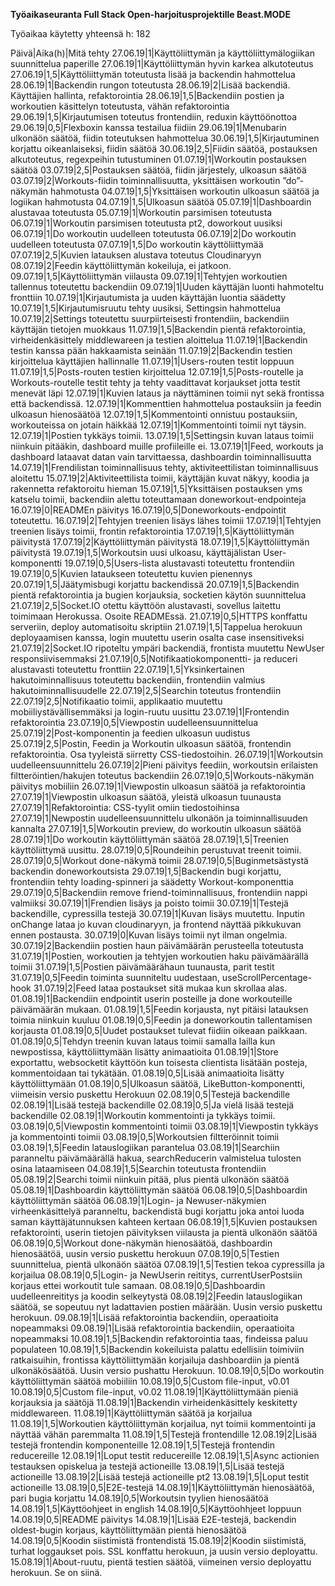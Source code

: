**Työaikaseuranta Full Stack Open-harjoitusprojektille Beast.MODE**

Työaikaa käytetty yhteensä h: 182
  
Päivä|Aika(h)|Mitä tehty
27.06.19|1|Käyttöliittymän ja käyttöliittymälogiikan suunnittelua paperille
27.06.19|1|Käyttöliittymän hyvin karkea alkutoteutus
27.06.19|1,5|Käyttöliittymän toteutusta lisää ja backendin hahmottelua
28.06.19|1|Backendin rungon toteutusta
28.06.19|2|Lisää backendiä. Käyttäjien hallinta, refaktorointia
28.06.19|1,5|Backendiin postien ja workoutien käsittelyn toteutusta, vähän refaktorointia
29.06.19|1,5|Kirjautumisen toteutus frontendiin, reduxin käyttöönottoa
29.06.19|0,5|Flexboxin kanssa testailua fiidiin
29.06.19|1|Menubarin ulkonäön säätöä, fiidin toteutuksen hahmottelua
30.06.19|1,5|Kirjautuminen korjattu oikeanlaiseksi, fiidin säätöä
30.06.19|2,5|Fiidin säätöä, postauksen alkutoteutus, regexpeihin tutustuminen
01.07.19|1|Workoutin postauksen säätöä
03.07.19|2,5|Postauksen säätöä, fiidin järjestely, ulkoasun säätöä
03.07.19|2|Workouts-fiidin toiminnallisuutta, yksittäisen workoutin ”do”-näkymän hahmotusta
04.07.19|1,5|Yksittäisen workoutin ulkoasun säätöä ja logiikan hahmotusta
04.07.19|1,5|Ulkoasun säätöä
05.07.19|1|Dashboardin alustavaa toteutusta
05.07.19|1|Workoutin parsimisen toteutusta
06.07.19|1|Workoutin parsimisen toteutusta pt2, doworkout uusiksi
06.07.19|1|Do workoutin uudelleen toteutusta
06.07.19|2|Do workoutin uudelleen toteutusta
07.07.19|1,5|Do workoutin käyttöliittymää
07.07.19|2,5|Kuvien latauksen alustava toteutus Cloudinaryyn
08.07.19|2|Feedin käyttöliittymän kokeiluja, ei jatkoon.
09.07.19|1,5|Käyttöliittymän viilausta
09.07.19|1|Tehtyjen workoutien tallennus toteutettu backendiin
09.07.19|1|Uuden käyttäjän luonti hahmoteltu fronttiin
10.07.19|1|Kirjautumista ja uuden käyttäjän luontia säädetty
10.07.19|1,5|Kirjautumisruutu tehty uusiksi, Settingsin hahmottelua
10.07.19|2|Settings toteutettu suurpiirteisesti frontendiin, backendiin käyttäjän tietojen muokkaus
11.07.19|1,5|Backendin pientä refaktorointia, virheidenkäsittely middlewareen ja testien aloittelua
11.07.19|1|Backendin testin kanssa pään hakkaamista seinään
11.07.19|2|Backendin testien kirjoittelua käyttäjien hallinnalle
11.07.19|1|Users-routen testit loppuun
11.07.19|1,5|Posts-routen testien kirjoittelua
12.07.19|1,5|Posts-routelle ja Workouts-routelle testit tehty ja tehty vaadittavat korjaukset jotta testit menevät läpi
12.07.19|1|Kuvien lataus ja näyttäminen toimii nyt sekä frontissa että backendissä.
12.07.19|1|Kommenttien hahmottelua postauksiin ja feedin ulkoasun hienosäätöä
12.07.19|1,5|Kommentointi onnistuu postauksiin, workouteissa on jotain häikkää
12.07.19|1|Kommentointi toimii nyt täysin.
12.07.19|1|Postien tykkäys toimii.
13.07.19|1,5|Settingsin kuvan lataus toimii niinkuin pitääkin, dashboard muille profiileille ei.
13.07.19|1|Feed, workouts ja dashboard lataavat datan vain tarvittaessa, dashboardin toiminnallisuutta
14.07.19|1|Frendilistan toiminnallisuus tehty, aktiviteettilistan toiminnallisuus aloitettu
15.07.19|2|Aktiviteettilista toimii, käyttäjän kuvat näkyy, koodia ja rakennetta refaktoroitu hieman
15.07.19|1,5|Yksittäisen postauksen yms katselu toimii, backendiin alettu toteuttamaan doneworkout-endpointeja
16.07.19|0|READMEn päivitys
16.07.19|0,5|Doneworkouts-endpointit toteutettu.
16.07.19|2|Tehtyjen treenien lisäys lähes toimii
17.07.19|1|Tehtyjen treenien lisäys toimii, frontin refaktorointia
17.07.19|1,5|Käyttöliittymän päivitystä
17.07.19|2|Käyttöliittymän päivitystä
18.07.19|1,5|Käyttöliittymän päivitystä
19.07.19|1,5|Workoutsin uusi ulkoasu, käyttäjälistan User-komponentti
19.07.19|0,5|Users-lista alustavasti toteutettu frontendiin
19.07.19|0,5|Kuvien lataukseen toteutettu kuvien pienennys
20.07.19|1,5|Jäätymisbugi korjattu backendissä
20.07.19|1,5|Backendin pientä refaktorointia ja bugien korjauksia, socketien käytön suunnittelua
21.07.19|2,5|Socket.IO otettu käyttöön alustavasti, sovellus laitettu toimimaan Herokussa. Osoite READMEssä.
21.07.19|0,5|HTTPS konffattu serveriin, deploy automatisoitu skriptiin
21.07.19|1,5|Tappelua herokuun deployaamisen kanssa, login muutettu userin osalta case insensitiveksi
21.07.19|2|Socket.IO ripoteltu ympäri backendiä, frontista muutettu NewUser responsiivisemmaksi
21.07.19|0,5|Notifikaatiokomponentti- ja reduceri alustavasti toteutettu fronttiin
22.07.19|1,5|Yksinkertainen hakutoiminnallisuus toteutettu backendiin, frontendiin valmius hakutoiminnallisuudelle
22.07.19|2,5|Searchin toteutus frontendiin
22.07.19|2,5|Notifikaatio toimii, applikaatio muutettu mobiiliystävällisemmäksi ja login-ruutu uusittu
23.07.19|1|Frontendin refaktorointia
23.07.19|0,5|Viewpostin uudelleensuunnittelua
25.07.19|2|Post-komponentin ja feedien ulkoasun uudistus
25.07.19|2,5|Postin, Feedin ja Workoutin ulkoasun säätöä, frontendin refaktorointia. Osa tyyleistä siirretty CSS-tiedostoihin.
26.07.19|1|Workoutsin uudelleensuunnittelu
26.07.19|2|Pieni päivitys feediin, workoutsin erilaisten filtteröintien/hakujen toteutus backendiin
26.07.19|0,5|Workouts-näkymän päivitys mobiiliin
26.07.19|1|Viewpostin ulkoasun säätöä ja refaktorointia
27.07.19|1|Viewpostin ulkoasun säätöä, yleistä ulkoasun tuunausta
27.07.19|1|Refaktorointia: CSS-tyylit omiin tiedostoihinsa
27.07.19|1|Newpostin uudelleensuunnittelu ulkonäön ja toiminnallisuuden kannalta
27.07.19|1,5|Workoutin preview, do workoutin ulkoasun säätöä
28.07.19|1|Do workoutin käyttöliittymän säätöä
28.07.19|1,5|Treenien käyttöliittymä uusittu. 
28.07.19|0,5|Roundeihin perustuvat treenit toimii.
28.07.19|0,5|Workout done-näkymä toimii
28.07.19|0,5|Buginmetsästystä backendin doneworkoutsista
29.07.19|1,5|Backendin bugi korjattu, frontendiin tehty loading-spinneri ja säädetty Workout-komponenttia
29.07.19|0,5|Backendiin remove friend-toiminnallisuus, frontendiin nappi valmiiksi
30.07.19|1|Frendien lisäys ja poisto toimii
30.07.19|1|Testejä backendille, cypressilla testejä
30.07.19|1|Kuvan lisäys muutettu. Inputin onChange lataa jo kuvan cloudinaryyn, ja frontend näyttää pikkukuvan ennen postausta.
30.07.19|0|Kuvan lisäys toimii nyt ilman ongelmia.
30.07.19|2|Backendiin postien haun päivämäärän perusteella toteutusta
31.07.19|1|Postien, workoutien ja tehtyjen workoutien haku päivämäärällä toimii
31.07.19|1,5|Postien päivämäärähaun tuunausta, parit testit
31.07.19|0,5|Feedin toiminta suunniteltu uudestaan, useScrollPercentage-hook
31.07.19|2|Feed lataa postaukset sitä mukaa kun skrollaa alas.
01.08.19|1|Backendiin endpointit userin posteille ja done workouteille päivämäärän mukaan.
01.08.19|1,5|Feedin korjausta, nyt pitäisi latauksen toimia niinkuin kuuluu
01.08.19|0,5|Feedin ja doneworkoutin tallentamisen korjausta
01.08.19|0,5|Uudet postaukset tulevat fiidiin oikeaan paikkaan.
01.08.19|0,5|Tehdyn treenin kuvan lataus toimii samalla lailla kun newpostissa, käyttöliittymään lisätty animaatioita
01.08.19|1|Store exportattu, websocketit käyttöön kun toisesta clientista lisätään posteja, kommentoidaan tai tykätään.
01.08.19|0,5|Lisää animaatioita lisätty käyttöliittymään
01.08.19|0,5|Ulkoasun säätöä, LikeButton-komponentti, viimeisin versio puskettu Herokuun
02.08.19|0,5|Testejä backendille
02.08.19|1|Lisää testejä backendille
02.08.19|0,5|Ja vielä lisää testejä backendille
02.08.19|1|Workoutin kommentointi ja tykkäys toimii.
03.08.19|0,5|Viewpostin kommentointi toimii
03.08.19|1|Viewpostin tykkäys ja kommentointi toimii
03.08.19|0,5|Workoutsien filtteröinnit toimii
03.08.19|1,5|Feedin latauslogiikan parantelua
03.08.19|1|Searchiin paranneltu päivämäärällä hakua, searchReducerin valmistelua tulosten osina lataamiseen
04.08.19|1,5|Searchin toteutusta frontendiin
05.08.19|2|Searchi toimii niinkuin pitää, plus pientä ulkonäön säätöä
05.08.19|1|Dashboardin käyttöliittymän säätöä
06.08.19|0,5|Dashboardin käyttöliittymän säätöä
06.08.19|1|Login- ja Newuser-näkymien virheenkäsittelyä paranneltu, backendistä bugi korjattu joka antoi luoda saman käyttäjätunnuksen kahteen kertaan
06.08.19|1,5|Kuvien postauksen refaktorointi, userin tietojen päivityksen viilausta ja pientä ulkonäön säätöä
06.08.19|0,5|Workout done-näkymän hienosäätöä, dashboardin hienosäätöä, uusin versio puskettu herokuun
07.08.19|0,5|Testien suunnittelua, pientä ulkonäön säätöä
07.08.19|1,5|Testien tekoa cypressilla ja korjailua
08.08.19|0,5|Login- ja NewUserin reititys, currentUserPostsiin korjaus ettei workoutit tule samaan.
08.08.19|0,5|Dashboardin uudelleenreititys ja koodin selkeytystä
08.08.19|2|Feedin latauslogiikan säätöä, se sopeutuu nyt ladattavien postien määrään. Uusin versio puskettu herokuun.
09.08.19|1|Lisää refaktorointia backendiin, operaatioita nopeammaksi
09.08.19|1|Lisää refaktorointia backendiin, operaatioita nopeammaksi
10.08.19|1,5|Backendin refaktorointia taas, findeissa paluu populateen
10.08.19|1,5|Backendin kokeiluista palattu edellisiin toimiviin ratkaisuihin, frontissa käyttöliittymään korjailuja dashboardiin ja pientä ulkonäkösäätöä. Uusin versio pushattu Herokuun.
10.08.19|0,5|Do workoutin käyttöliittymän säätöä mobiiliin
10.08.19|0,5|Custom file-input, v0.01
10.08.19|0,5|Custom file-input, v0.02
11.08.19|1|Käyttöliittymään pieniä korjauksia ja säätöjä
11.08.19|1|Backendin virheidenkäsittely keskitetty middlewareen.
11.08.19|1|Käyttöliittymän säätöä ja korjailua
11.08.19|1,5|Workoutien käyttöliittymän korjailua, nyt toimii kommentointi ja näyttää vähän paremmalta
11.08.19|1,5|Testejä frontendille
12.08.19|2|Lisää testejä frontendin komponenteille
12.08.19|1,5|Testejä frontendin reducereille
12.08.19|1|Loput testit reducereille
12.08.19|1,5|Async actionien testauksen opiskelua ja testejä actioneille
13.08.19|1,5|Lisää testejä actioneille
13.08.19|2|Lisää testejä actioneille pt2
13.08.19|1,5|Loput testit actioneille
13.08.19|0,5|E2E-testejä
14.08.19|1|Käyttöliittymän hienosäätöä, pari bugia korjattu
14.08.19|0,5|Workoutsin tyylien hienosäätöä
14.08.19|1,5|Käyttöohjeet in english
14.08.19|0,5|Käyttöohhjeet loppuun
14.08.19|0,5|README päivitys
14.08.19|1|Lisää E2E-testejä, backendin oldest-bugin korjaus, käyttöliittymään pientä hienosäätöä
14.08.19|0,5|Koodin siistimistä frontendistä
15.08.19|2|Koodin siistimistä, turhat loggaukset pois. SSL konffattu herokuun, ja uusin versio deployattu.
15.08.19|1|About-ruutu, pientä testien säätöä, viimeinen versio deployattu herokuun. Se on siinä.